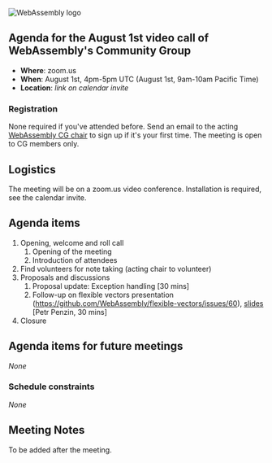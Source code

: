![WebAssembly logo](/images/WebAssembly.png)

## Agenda for the August 1st video call of WebAssembly's Community Group

- **Where**: zoom.us
- **When**: August 1st, 4pm-5pm UTC (August 1st, 9am-10am Pacific Time)
- **Location**: *link on calendar invite*

### Registration

None required if you've attended before. Send an email to the acting [WebAssembly CG chair](mailto:webassembly-cg-chair@chromium.org)
to sign up if it's your first time. The meeting is open to CG members only.

## Logistics

The meeting will be on a zoom.us video conference.
Installation is required, see the calendar invite.

## Agenda items

1. Opening, welcome and roll call
    1. Opening of the meeting
    1. Introduction of attendees
1. Find volunteers for note taking (acting chair to volunteer)
1. Proposals and discussions
    1. Proposal update: Exception handling [30 mins]
    1. Follow-up on flexible vectors presentation (https://github.com/WebAssembly/flexible-vectors/issues/60), [slides](main/2023/presentations/2023-08-01-Penzin_Flexible-vectors-use-cases.pdf) [Petr Penzin, 30 mins]
1. Closure

## Agenda items for future meetings

*None*

### Schedule constraints

*None*

## Meeting Notes

To be added after the meeting.
